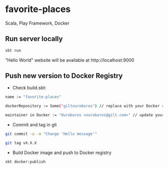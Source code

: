 # favorite-places

Scala, Play Framework, Docker 

## Run server locally
```bash
sbt run
```

"Hello World" website will be available at http://localhost:9000


## Push new version to Docker Registry
- Check build.sbt:

```bash
name := "favorite-places"

dockerRepository := Some("giltouroboros") // replace with your Docker repository name

maintainer in Docker := "Ouroboros <ouroboros@gilt.com>" // update your details

```
 - Commit and tag in git
```bash
git commit -a -m "Change 'Hello message'"

git tag vX.X.X
 ```
- Build Docker image and push to Docker registry

```bash
sbt docker:publish
```
